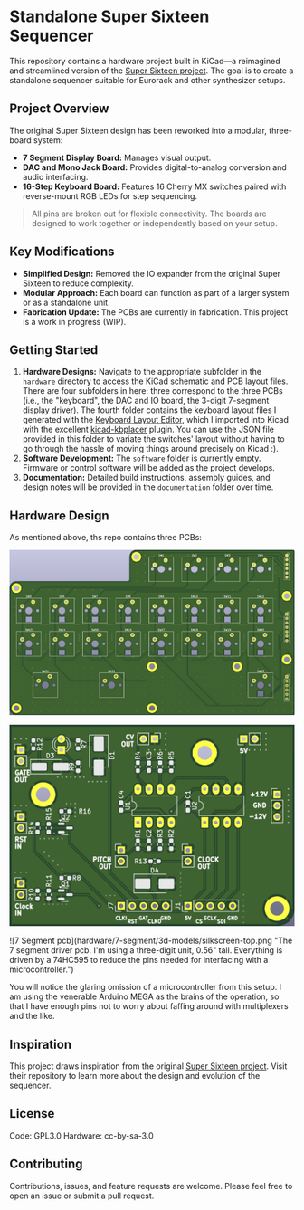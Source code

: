 # Standalone Super Sixteen Sequencer

This repository contains a hardware project built in KiCad—a reimagined and streamlined version of the [Super Sixteen project](https://github.com/matthewcieplak/super-sixteen). The goal is to create a standalone sequencer suitable for Eurorack and other synthesizer setups.

## Project Overview

The original Super Sixteen design has been reworked into a modular, three-board system:
- **7 Segment Display Board:** Manages visual output.
- **DAC and Mono Jack Board:** Provides digital-to-analog conversion and audio interfacing.
- **16-Step Keyboard Board:** Features 16 Cherry MX switches paired with reverse-mount RGB LEDs for step sequencing.

> All pins are broken out for flexible connectivity. The boards are designed to work together or independently based on your setup.

## Key Modifications

- **Simplified Design:** Removed the IO expander from the original Super Sixteen to reduce complexity.
- **Modular Approach:** Each board can function as part of a larger system or as a standalone unit.
- **Fabrication Update:** The PCBs are currently in fabrication. This project is a work in progress (WIP).

## Getting Started

1. **Hardware Designs:** Navigate to the appropriate subfolder in the `hardware` directory to access the KiCad schematic and PCB layout files. There are four subfolders in here: three correspond to the three PCBs (i.e., the "keyboard", the DAC and IO board, the 3-digit 7-segment display driver). The fourth folder contains the keyboard layout files I generated with the [Keyboard Layout Editor](https://www.keyboard-layout-editor.com/), which I imported into Kicad with the excellent [kicad-kbplacer](https://github.com/adamws/kicad-kbplacer) plugin. You can use the JSON file provided in this folder to variate the switches' layout without having to go through the hassle of moving things around precisely on Kicad :).
2. **Software Development:** The `software` folder is currently empty. Firmware or control software will be added as the project develops.
3. **Documentation:** Detailed build instructions, assembly guides, and design notes will be provided in the `documentation` folder over time.

## Hardware Design
As mentioned above, ths repo contains three PCBs:

![16 steps pcb](hardware/16-steps/3d-models/silkscreen-top.png "The keyboard PCB, with 16 steps and seven function buttons, all using Cherry MX keyswitches")

![DAC and Jacks pcb](hardware/jacks-n-dac/3d-models/silkscreen-top.png "The DAC, opamp and IO board. I am using DIP packages for the two main ICs just because I had them laying around. The conversion to SMD packages is trivial - and there's plenty of space on the board!")

![7 Segment pcb](hardware/7-segment/3d-models/silkscreen-top.png "The 7 segment driver pcb. I'm using a three-digit unit, 0.56" tall. Everything is driven by a 74HC595 to reduce the pins needed for interfacing with a microcontroller.")

You will notice the glaring omission of a microcontroller from this setup. I am using the venerable Arduino MEGA as the brains of the operation, so that I have enough pins not to worry about faffing around with multiplexers and the like. 

## Inspiration

This project draws inspiration from the original [Super Sixteen project](https://github.com/matthewcieplak/super-sixteen). Visit their repository to learn more about the design and evolution of the sequencer.

## License

Code: GPL3.0 Hardware: cc-by-sa-3.0

## Contributing

Contributions, issues, and feature requests are welcome. Please feel free to open an issue or submit a pull request.
